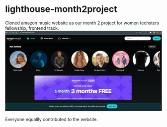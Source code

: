 # lighthouse-month2project
Cloned amazon music website as our month 2 project for women techsters fellowship, frontend track.
![Screenshot of website](Images/amazon.png)

Everyone equallly contributed to the website.